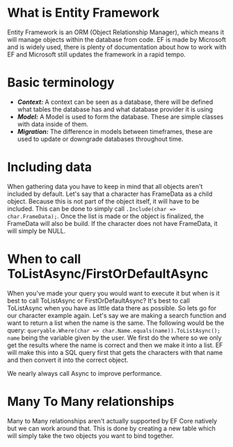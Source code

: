 # What is Entity Framework
Entity Framework is an ORM (Object Relationship Manager), which means it will manage objects within the database from code. EF is made by Microsoft and is widely used, there is plenty of documentation about how to work with EF and Microsoft still updates the framework in a rapid tempo.

# Basic terminology
* ***Context:*** A context can be seen as a database, there will be defined what tables the database has and what database provider it is using
* ***Model:*** A Model is used to form the database. These are simple classes with data inside of them.
* ***Migration:*** The difference in models between timeframes, these are used to update or downgrade databases throughout time.

# Including data
When gathering data you have to keep in mind that all objects aren't included by default.
Let's say that a character has FrameData as a child object. Because this is not part of the object itself, it will have to be included. This can be done to simply call `.Include(char => char.FrameData);`. Once the list is made or the object is finalized, the FrameData will also be build. If the character does not have FrameData, it will simply be NULL.

# When to call ToListAsync/FirstOrDefaultAsync
When you've made your query you would want to execute it but when is it best to call ToListAsync or FirstOrDefaultAsync?
It's best to call ToListAsync when you have as little data there as possible. So lets go for our character example again. Let's say we are making a search function and want to return a list when the name is the same. The following would be the query:
`queryable.Where(char => char.Name.equals(name)).ToListAsync();` `name` being the variable given by the user. We first do the where so we only get the results where the name is correct and then we make it into a list. EF will make this into a SQL query first that gets the characters with that name and then convert it into the correct object.

We nearly always call Async to improve performance.

# Many To Many relationships
Many to Many relationships aren't actually supported by EF Core natively but we can work around that. This is done by creating a new table which will simply take the two objects you want to bind together.